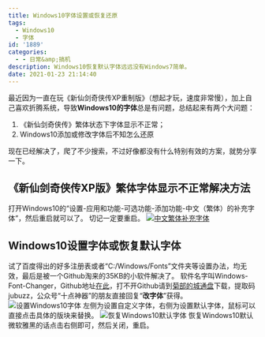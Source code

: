 ```yaml
---
title: Windows10字体设置或恢复还原
tags:
  - Windows10
  - 字体
id: '1889'
categories:
  - - 日常&amp;搞机
description: Windows10恢复默认字体远远没有Windows7简单。
date: 2021-01-23 21:14:40
---
```


最近因为一直在玩《新仙剑奇侠传XP重制版》（想起才玩，速度非常慢），加上自己喜欢折腾系统，导致**Windows10的字体**总是有问题，总结起来有两个大问题：

1.  《新仙剑奇侠传》繁体状态下字体显示不正常；
2.  Windows10添加或修改字体后不知怎么还原

现在已经解决了，爬了不少搜索，不过好像都没有什么特别有效的方案，就势分享一下。

## 《新仙剑奇侠传XP版》繁体字体显示不正常解决方法

打开Windows10的“设置-应用和功能-可选功能-添加功能-中文（繁体）的补充字体”，然后重启就可以了。 切记一定要重启。 [![中文繁体补充字体](https://images.jubuzz.com/PicGo/389016b75500e1a59d3ee77529170098-5ed7fa.png)](https://images.jubuzz.com/PicGo/389016b75500e1a59d3ee77529170098-5ed7fa.png)

## Windows10设置字体或恢复默认字体

试了百度得出的好多注册表或者“C:/Windows/Fonts”文件夹等设置办法，均无效，最后是被一个Github淘来的35KB的小软件解决了。 软件名字叫Windows-Font-Changer，Github地址[在此](https://github.com/alcortazzo/Windows-Font-Changer)，打不开Github请到[菊部的城通盘](http://share.jubuzz.com/f/18034009-479698045-d4be8a)下载，提取码jubuzz，公众号“十点神器”的朋友直接回复“**改字体**”获得。 ![设置Windows10字体](https://images.jubuzz.com/PicGo/934259e01ebfe68872c58821c8336761-0c4965.png) 左侧为设置自定义字体，右侧为设置默认字体，鼠标可以直接点击具体的版块来替换。 ![恢复Windows10默认字体](https://images.jubuzz.com/PicGo/da9d8cfd2e31254e55747d82d701f8ca-bd7459.png) 恢复Windows10默认微软雅黑的话点击右侧即可，然后关闭，重启。